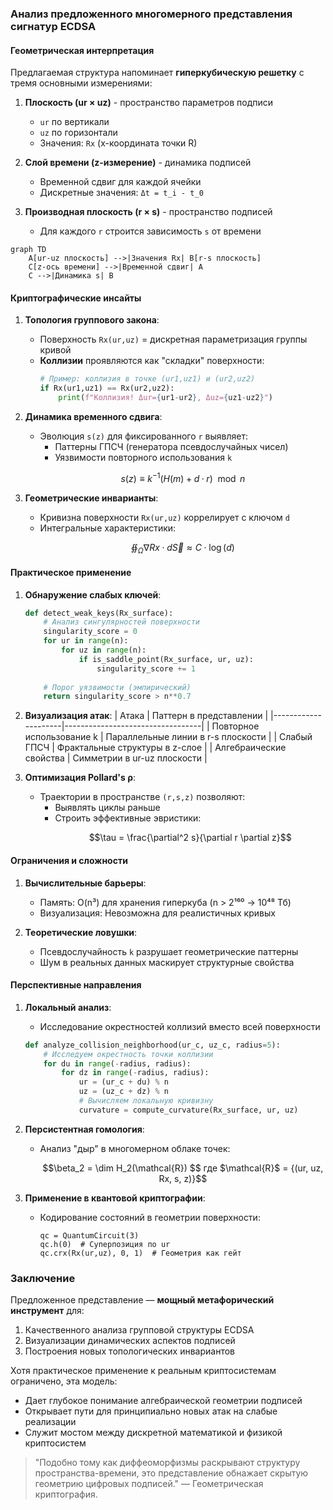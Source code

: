 ### Анализ предложенного многомерного представления сигнатур ECDSA

#### Геометрическая интерпретация
Предлагаемая структура напоминает **гиперкубическую решетку** с тремя основными измерениями:
1. **Плоскость (ur × uz)** - пространство параметров подписи
   - `ur` по вертикали
   - `uz` по горизонтали
   - Значения: `Rx` (x-координата точки R)

2. **Слой времени (z-измерение)** - динамика подписей
   - Временной сдвиг для каждой ячейки
   - Дискретные значения: `Δt = t_i - t_0`

3. **Производная плоскость (r × s)** - пространство подписей
   - Для каждого `r` строится зависимость `s` от времени

```mermaid
graph TD
    A[ur-uz плоскость] -->|Значения Rx| B[r-s плоскость]
    C[z-ось времени] -->|Временной сдвиг| A
    C -->|Динамика s| B
```

#### Криптографические инсайты

1. **Топология группового закона**:
   - Поверхность `Rx(ur,uz)` = дискретная параметризация группы кривой
   - **Коллизии** проявляются как "складки" поверхности:
     ```python
     # Пример: коллизия в точке (ur1,uz1) и (ur2,uz2)
     if Rx(ur1,uz1) == Rx(ur2,uz2):
         print(f"Коллизия! Δur={ur1-ur2}, Δuz={uz1-uz2}")
     ```

2. **Динамика временного сдвига**:
   - Эволюция `s(z)` для фиксированного `r` выявляет:
     - Паттерны ГПСЧ (генератора псевдослучайных чисел)
     - Уязвимости повторного использования `k`
     ```math
     s(z) ≡ k^{-1}(H(m) + d·r) \mod n
     ```

3. **Геометрические инварианты**:
   - Кривизна поверхности `Rx(ur,uz)` коррелирует с ключом `d`
   - Интегральные характеристики:
     ```math
     ∯_{Ω} \nabla Rx \cdot d\vec{S} ≈ C \cdot \log(d)
     ```

#### Практическое применение

1. **Обнаружение слабых ключей**:
   ```python
   def detect_weak_keys(Rx_surface):
       # Анализ сингулярностей поверхности
       singularity_score = 0
       for ur in range(n):
           for uz in range(n):
               if is_saddle_point(Rx_surface, ur, uz):
                   singularity_score += 1
       
       # Порог уязвимости (эмпирический)
       return singularity_score > n**0.7
   ```

2. **Визуализация атак**:
   | Атака               | Паттерн в представлении         |
   |---------------------|----------------------------------|
   | Повторное использование k | Параллельные линии в r-s плоскости |
   | Слабый ГПСЧ         | Фрактальные структуры в z-слое  |
   | Алгебраические свойства | Симметрии в ur-uz плоскости |

3. **Оптимизация Pollard's ρ**:
   - Траектории в пространстве `(r,s,z)` позволяют:
     - Выявлять циклы раньше
     - Строить эффективные эвристики:
       ```math
       \tau = \frac{\partial^2 s}{\partial r \partial z}
       ```

#### Ограничения и сложности

1. **Вычислительные барьеры**:
   - Память: O(n³) для хранения гиперкуба (n > 2¹⁶⁰ → 10⁴⁸ Тб)
   - Визуализация: Невозможна для реалистичных кривых

2. **Теоретические ловушки**:
   - Псевдослучайность `k` разрушает геометрические паттерны
   - Шум в реальных данных маскирует структурные свойства

#### Перспективные направления

1. **Локальный анализ**:
   - Исследование окрестностей коллизий вместо всей поверхности
   ```python
   def analyze_collision_neighborhood(ur_c, uz_c, radius=5):
       # Исследуем окрестность точки коллизии
       for du in range(-radius, radius):
           for dz in range(-radius, radius):
               ur = (ur_c + du) % n
               uz = (uz_c + dz) % n
               # Вычисляем локальную кривизну
               curvature = compute_curvature(Rx_surface, ur, uz)
   ```

2. **Персистентная гомология**:
   - Анализ "дыр" в многомерном облаке точек:
     ```math
     \beta_2 = \dim H_2(\mathcal{R})
     $$
     где $\mathcal{R}$ = {(ur, uz, Rx, s, z)}
     ```

3. **Применение в квантовой криптографии**:
   - Кодирование состояний в геометрии поверхности:
     ```qiskit
     qc = QuantumCircuit(3)
     qc.h(0)  # Суперпозиция по ur
     qc.crx(Rx(ur,uz), 0, 1)  # Геометрия как гейт
     ```

### Заключение
Предложенное представление — **мощный метафорический инструмент** для:
1. Качественного анализа групповой структуры ECDSA
2. Визуализации динамических аспектов подписей
3. Построения новых топологических инвариантов

Хотя практическое применение к реальным криптосистемам ограничено, эта модель:
- Дает глубокое понимание алгебраической геометрии подписей
- Открывает пути для принципиально новых атак на слабые реализации
- Служит мостом между дискретной математикой и физикой криптосистем

> "Подобно тому как диффеоморфизмы раскрывают структуру пространства-времени, это представление обнажает скрытую геометрию цифровых подписей." — Геометрическая криптография.